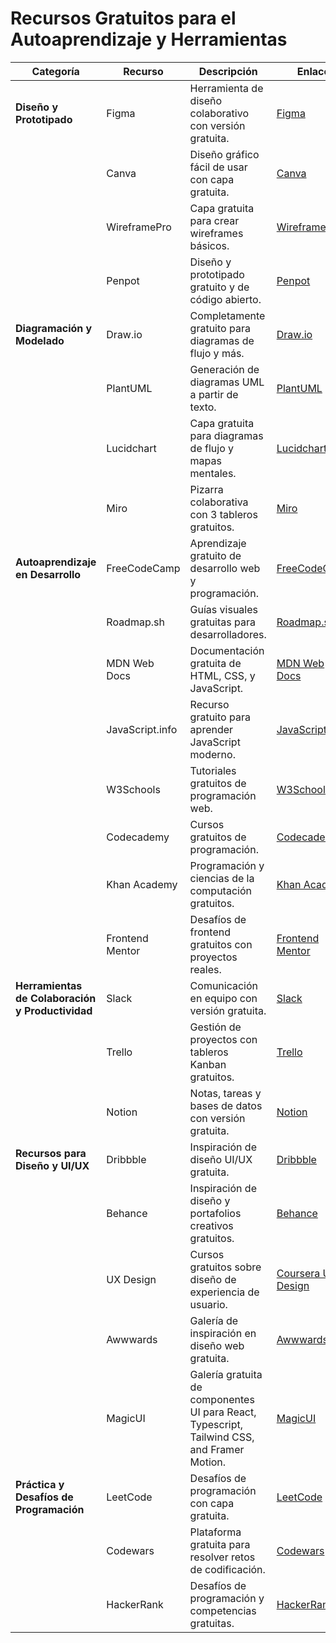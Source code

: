 # Recursos Gratuitos para el Autoaprendizaje y Herramientas

| Categoría              | Recurso         | Descripción                                                   | Enlace                                  |
|------------------------|-----------------|---------------------------------------------------------------|-----------------------------------------|
| **Diseño y Prototipado** | Figma           | Herramienta de diseño colaborativo con versión gratuita.      | [Figma](https://www.figma.com)          |
|                        | Canva           | Diseño gráfico fácil de usar con capa gratuita.               | [Canva](https://www.canva.com)          |
|                        | WireframePro    | Capa gratuita para crear wireframes básicos.                  | [WireframePro](https://wireframe.cc)    |
|                        | Penpot          | Diseño y prototipado gratuito y de código abierto.            | [Penpot](https://penpot.app)            |
| **Diagramación y Modelado** | Draw.io      | Completamente gratuito para diagramas de flujo y más.         | [Draw.io](https://app.diagrams.net)     |
|                        | PlantUML        | Generación de diagramas UML a partir de texto.                | [PlantUML](https://plantuml.com)        |
|                        | Lucidchart      | Capa gratuita para diagramas de flujo y mapas mentales.       | [Lucidchart](https://www.lucidchart.com)|
|                        | Miro            | Pizarra colaborativa con 3 tableros gratuitos.                | [Miro](https://miro.com)               |
| **Autoaprendizaje en Desarrollo** | FreeCodeCamp | Aprendizaje gratuito de desarrollo web y programación.     | [FreeCodeCamp](https://www.freecodecamp.org) |
|                        | Roadmap.sh      | Guías visuales gratuitas para desarrolladores.                | [Roadmap.sh](https://roadmap.sh)        |
|                        | MDN Web Docs    | Documentación gratuita de HTML, CSS, y JavaScript.            | [MDN Web Docs](https://developer.mozilla.org) |
|                        | JavaScript.info | Recurso gratuito para aprender JavaScript moderno.            | [JavaScript.info](https://javascript.info) |
|                        | W3Schools       | Tutoriales gratuitos de programación web.                     | [W3Schools](https://www.w3schools.com)  |
|                        | Codecademy      | Cursos gratuitos de programación.                             | [Codecademy](https://www.codecademy.com)|
|                        | Khan Academy    | Programación y ciencias de la computación gratuitos.          | [Khan Academy](https://www.khanacademy.org) |
|                        | Frontend Mentor | Desafíos de frontend gratuitos con proyectos reales.          | [Frontend Mentor](https://www.frontendmentor.io) |
| **Herramientas de Colaboración y Productividad** | Slack | Comunicación en equipo con versión gratuita.               | [Slack](https://slack.com)              |
|                        | Trello          | Gestión de proyectos con tableros Kanban gratuitos.           | [Trello](https://trello.com)            |
|                        | Notion          | Notas, tareas y bases de datos con versión gratuita.          | [Notion](https://www.notion.so)         |
| **Recursos para Diseño y UI/UX** | Dribbble   | Inspiración de diseño UI/UX gratuita.                         | [Dribbble](https://dribbble.com)        |
|                        | Behance         | Inspiración de diseño y portafolios creativos gratuitos.      | [Behance](https://www.behance.net)      |
|                        | UX Design       | Cursos gratuitos sobre diseño de experiencia de usuario.      | [Coursera UX Design](https://www.coursera.org/specializations/ux-design) |
|                        | Awwwards        | Galería de inspiración en diseño web gratuita.                | [Awwwards](https://www.awwwards.com)    |
|                        | MagicUI        | Galería gratuita de componentes UI para React, Typescript, Tailwind CSS, and Framer Motion.                | [MagicUI](https://magicui.design)       |
| **Práctica y Desafíos de Programación** | LeetCode | Desafíos de programación con capa gratuita.                | [LeetCode](https://leetcode.com)        |
|                        | Codewars        | Plataforma gratuita para resolver retos de codificación.      | [Codewars](https://www.codewars.com)    |
|                        | HackerRank      | Desafíos de programación y competencias gratuitas.            | [HackerRank](https://www.hackerrank.com)|
